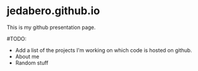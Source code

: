 # jedabero.github.io

This is my github presentation page.

#TODO:
- Add a list of the projects I'm working on which code is hosted on github.
- About me
- Random stuff
